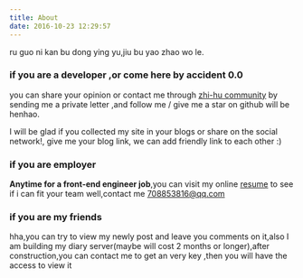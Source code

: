 ```yaml
---
title: About
date: 2016-10-23 12:29:57
---
```

ru guo ni kan bu dong ying yu,jiu bu yao zhao wo le.
### if you are a developer ,or come here by accident 0.0
you can share your opinion or contact me through [zhi-hu community](https://www.zhihu.com/people/happyfizz) by sending me a private letter ,and follow me / give me a star on github will be henhao.

I will be glad if you collected my site in your blogs or share on the social network!, give me your blog link,
we can add friendly link to each other :)

### if you are employer

**Anytime  for a  front-end engineer job**,you can visit my online [resume](../resume) to see if i can fit your team 
well,contact me <a href="mailto:708853816@qq.com" title="click to send me an email" >708853816@qq.com</a>

### if you are my friends

hha,you can try to view my newly post and leave you comments on it,also I am building  my diary server(maybe will cost 2 months or longer),after construction,you can contact me to get an very key ,then you will have the access to view it
